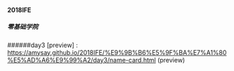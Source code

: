 #### 2018IFE
##### 零基础学院
######day3
[preview] : https://amysay.github.io/2018IFE/%E9%9B%B6%E5%9F%BA%E7%A1%80%E5%AD%A6%E9%99%A2/day3/name-card.html (preview)
